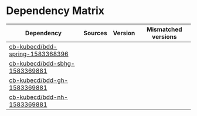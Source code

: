 # Dependency Matrix

Dependency | Sources | Version | Mismatched versions
---------- | ------- | ------- | -------------------
[cb-kubecd/bdd-spring-1583368396](https://github.com/cb-kubecd/bdd-spring-1583368396.git) |  | []() | 
[cb-kubecd/bdd-sbhg-1583369881](https://github.com/cb-kubecd/bdd-sbhg-1583369881.git) |  | []() | 
[cb-kubecd/bdd-gh-1583369881](https://github.com/cb-kubecd/bdd-gh-1583369881.git) |  | []() | 
[cb-kubecd/bdd-nh-1583369881](https://github.com/cb-kubecd/bdd-nh-1583369881.git) |  | []() | 
